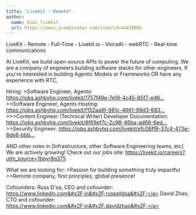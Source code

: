 ```yaml
---
title: "LiveKit : Remote"
author:
  name: Kimi_livekit
  url: https://news.ycombinator.com/item?id=44435095
---
```

LiveKit - Remote - Full-Time - Livekit.io - VoiceAI - webRTC - Real-time communications

At LiveKit, we build open-source APIs to power the future of computing. We are a company of engineers building software stacks for other engineers. If you&#x27;re interested in building Agentic Models or Frameworks OR have any experience with RTC,

Hiring:
&gt;Software Engineer, Agents: <a href="https:&#x2F;&#x2F;jobs.ashbyhq.com&#x2F;livekit&#x2F;1757f49e-7e19-4c45-85f7-e4637dff66fb" rel="nofollow">https:&#x2F;&#x2F;jobs.ashbyhq.com&#x2F;livekit&#x2F;1757f49e-7e19-4c45-85f7-e46...</a> 
&gt;&gt;Software Engineer, Agents Hosting: <a href="https:&#x2F;&#x2F;jobs.ashbyhq.com&#x2F;livekit&#x2F;f152aa9f-981c-4661-99d3-6837654b9c8b" rel="nofollow">https:&#x2F;&#x2F;jobs.ashbyhq.com&#x2F;livekit&#x2F;f152aa9f-981c-4661-99d3-683...</a>
&gt;&gt;&gt;Content Engineer (Technical Writer) Developer Documentation: <a href="https:&#x2F;&#x2F;jobs.ashbyhq.com&#x2F;livekit&#x2F;8f69ef7c-2c98-46ba-ad66-6ed13670458d" rel="nofollow">https:&#x2F;&#x2F;jobs.ashbyhq.com&#x2F;livekit&#x2F;8f69ef7c-2c98-46ba-ad66-6ed...</a>
&gt;&gt;Security Engineer: <a href="https:&#x2F;&#x2F;jobs.ashbyhq.com&#x2F;livekit&#x2F;efc06ff8-37c4-473e-8de8-bbba56cf0479" rel="nofollow">https:&#x2F;&#x2F;jobs.ashbyhq.com&#x2F;livekit&#x2F;efc06ff8-37c4-473e-8de8-bbb...</a>

AND other roles in [Infrastructure, other Software Engineering teams, etc] 
We are actively growing! Check out our jobs site: <a href="https:&#x2F;&#x2F;livekit.io&#x2F;careers?utm_source=1bpyr8q375" rel="nofollow">https:&#x2F;&#x2F;livekit.io&#x2F;careers?utm_source=1bpyr8q375</a>

What we are looking for:
&gt;Passion for building something truly impactful
&gt;&gt;Remote company, first principles, global presence!

Cofounders:
Russ D&#x27;sa, CEO and cofounder: <a href="https:&#x2F;&#x2F;www.linkedin.com&#x2F;in&#x2F;russelldsa&#x2F;" rel="nofollow">https:&#x2F;&#x2F;www.linkedin.com&#x2F;in&#x2F;russelldsa&#x2F;</a>
David Zhao, CTO and cofounder: <a href="https:&#x2F;&#x2F;www.linkedin.com&#x2F;in&#x2F;davidzhao&#x2F;" rel="nofollow">https:&#x2F;&#x2F;www.linkedin.com&#x2F;in&#x2F;davidzhao&#x2F;</a>
<JobApplication />
